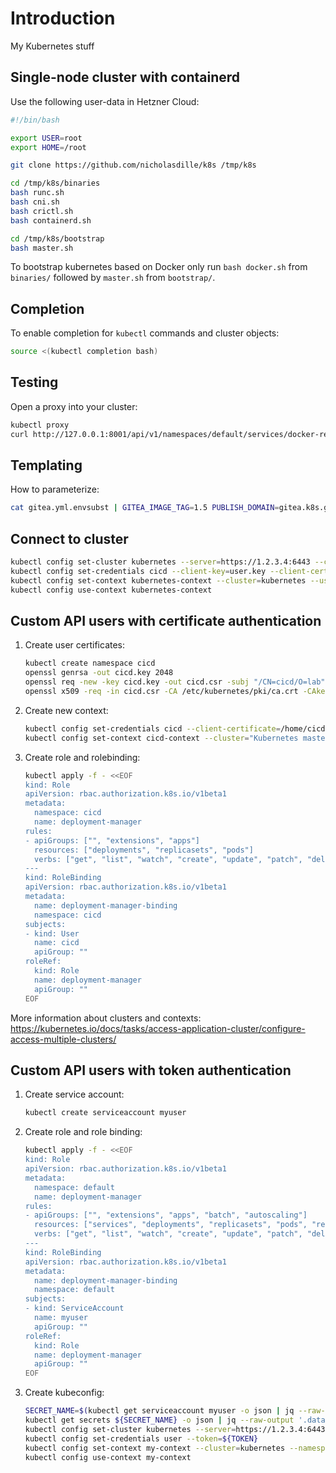 # Introduction

My Kubernetes stuff

## Single-node cluster with containerd

Use the following user-data in Hetzner Cloud:

```bash
#!/bin/bash

export USER=root
export HOME=/root

git clone https://github.com/nicholasdille/k8s /tmp/k8s

cd /tmp/k8s/binaries
bash runc.sh
bash cni.sh
bash crictl.sh
bash containerd.sh

cd /tmp/k8s/bootstrap
bash master.sh
```

To bootstrap kubernetes based on Docker only run `bash docker.sh` from `binaries/` followed by `master.sh` from `bootstrap/`.

## Completion

To enable completion for `kubectl` commands and cluster objects:

```bash
source <(kubectl completion bash)
```

## Testing

Open a proxy into your cluster:

```bash
kubectl proxy
curl http://127.0.0.1:8001/api/v1/namespaces/default/services/docker-registry-web:web/proxy/home
```

## Templating

How to parameterize:

```bash
cat gitea.yml.envsubst | GITEA_IMAGE_TAG=1.5 PUBLISH_DOMAIN=gitea.k8s.go-nerd.de envsubst
```

## Connect to cluster

```bash
kubectl config set-cluster kubernetes --server=https://1.2.3.4:6443 --certificate-authority=./ca.crt --embed-certs
kubectl config set-credentials cicd --client-key=user.key --client-certificate=user.crt --embed-certs
kubectl config set-context kubernetes-context --cluster=kubernetes --user=cicd --namespace=cicd
kubectl config use-context kubernetes-context
```

## Custom API users with certificate authentication

1. Create user certificates:

    ```bash
    kubectl create namespace cicd
    openssl genrsa -out cicd.key 2048
    openssl req -new -key cicd.key -out cicd.csr -subj "/CN=cicd/O=lab"
    openssl x509 -req -in cicd.csr -CA /etc/kubernetes/pki/ca.crt -CAkey /etc/kubernetes/pki/ca.key -CAcreateserial -out cicd.crt -days 500
    ```

1. Create new context:

    ```bash
    kubectl config set-credentials cicd --client-certificate=/home/cicd/.certs/cicd.crt  --client-key=/home/cicd/.certs/cicd.key
    kubectl config set-context cicd-context --cluster="Kubernetes master" --namespace=cicd --user=cicd
    ```

1. Create role and rolebinding:

    ```bash
    kubectl apply -f - <<EOF
    kind: Role
    apiVersion: rbac.authorization.k8s.io/v1beta1
    metadata:
      namespace: cicd
      name: deployment-manager
    rules:
    - apiGroups: ["", "extensions", "apps"]
      resources: ["deployments", "replicasets", "pods"]
      verbs: ["get", "list", "watch", "create", "update", "patch", "delete"]
    ---
    kind: RoleBinding
    apiVersion: rbac.authorization.k8s.io/v1beta1
    metadata:
      name: deployment-manager-binding
      namespace: cicd
    subjects:
    - kind: User
      name: cicd
      apiGroup: ""
    roleRef:
      kind: Role
      name: deployment-manager
      apiGroup: ""
    EOF
    ```

More information about clusters and contexts: https://kubernetes.io/docs/tasks/access-application-cluster/configure-access-multiple-clusters/

## Custom API users with token authentication

1. Create service account:

    ```bash
    kubectl create serviceaccount myuser
    ```

1. Create role and role binding:

    ```bash
    kubectl apply -f - <<EOF
    kind: Role
    apiVersion: rbac.authorization.k8s.io/v1beta1
    metadata:
      namespace: default
      name: deployment-manager
    rules:
    - apiGroups: ["", "extensions", "apps", "batch", "autoscaling"]
      resources: ["services", "deployments", "replicasets", "pods", "replicationcontrollers", "jobs", "cronjobs", "daemonsets", "statefulsets", "horizontalpodautoscalers"]
      verbs: ["get", "list", "watch", "create", "update", "patch", "delete"]
    ---
    kind: RoleBinding
    apiVersion: rbac.authorization.k8s.io/v1beta1
    metadata:
      name: deployment-manager-binding
      namespace: default
    subjects:
    - kind: ServiceAccount
      name: myuser
      apiGroup: ""
    roleRef:
      kind: Role
      name: deployment-manager
      apiGroup: ""
    EOF
    ```

1. Create kubeconfig:

    ```bash
    SECRET_NAME=$(kubectl get serviceaccount myuser -o json | jq --raw-output '.secrets[].name')
    kubectl get secrets ${SECRET_NAME} -o json | jq --raw-output '.data.token' | base64 -d
    kubectl config set-cluster kubernetes --server=https://1.2.3.4:6443 --certificate-authority=./ca.crt --embed-certs
    kubectl config set-credentials user --token=${TOKEN}
    kubectl config set-context my-context --cluster=kubernetes --namespace=default --user=myuser
    kubectl config use-context my-context
    ```
